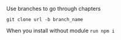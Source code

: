 Use branches to go through chapters

`git clone url -b branch_name`

When you install without module `run npm i`
